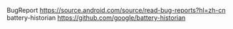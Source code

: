 BugReport https://source.android.com/source/read-bug-reports?hl=zh-cn
battery-historian https://github.com/google/battery-historian

